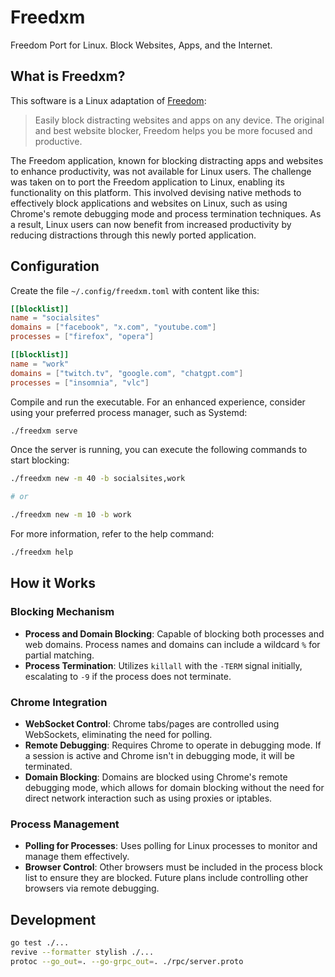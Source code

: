 # Freedxm

Freedom Port for Linux. Block Websites, Apps, and the Internet.

## What is Freedxm?

This software is a Linux adaptation of [Freedom](https://freedom.to/):

> Easily block distracting websites and apps on any device. The original and best website blocker, Freedom helps you be more focused and productive.

The Freedom application, known for blocking distracting apps and websites to enhance productivity, was not available for Linux users. The challenge was taken on to port the Freedom application to Linux, enabling its functionality on this platform. This involved devising native methods to effectively block applications and websites on Linux, such as using Chrome's remote debugging mode and process termination techniques. As a result, Linux users can now benefit from increased productivity by reducing distractions through this newly ported application.

## Configuration

Create the file `~/.config/freedxm.toml` with content like this:

```toml
[[blocklist]]
name = "socialsites"
domains = ["facebook", "x.com", "youtube.com"]
processes = ["firefox", "opera"]

[[blocklist]]
name = "work"
domains = ["twitch.tv", "google.com", "chatgpt.com"]
processes = ["insomnia", "vlc"]
```

Compile and run the executable. For an enhanced experience, consider using your preferred process manager, such as Systemd:

```sh
./freedxm serve
```

Once the server is running, you can execute the following commands to start blocking:

```sh
./freedxm new -m 40 -b socialsites,work

# or

./freedxm new -m 10 -b work
```

For more information, refer to the help command:

```sh
./freedxm help
```

## How it Works

### Blocking Mechanism

- **Process and Domain Blocking**: Capable of blocking both processes and web domains. Process names and domains can include a wildcard `%` for partial matching.
- **Process Termination**: Utilizes `killall` with the `-TERM` signal initially, escalating to `-9` if the process does not terminate.

### Chrome Integration

- **WebSocket Control**: Chrome tabs/pages are controlled using WebSockets, eliminating the need for polling.
- **Remote Debugging**: Requires Chrome to operate in debugging mode. If a session is active and Chrome isn't in debugging mode, it will be terminated.
- **Domain Blocking**: Domains are blocked using Chrome's remote debugging mode, which allows for domain blocking without the need for direct network interaction such as using proxies or iptables.

### Process Management

- **Polling for Processes**: Uses polling for Linux processes to monitor and manage them effectively.
- **Browser Control**: Other browsers must be included in the process block list to ensure they are blocked. Future plans include controlling other browsers via remote debugging.


## Development

```sh
go test ./...
revive --formatter stylish ./...
protoc --go_out=. --go-grpc_out=. ./rpc/server.proto
```
